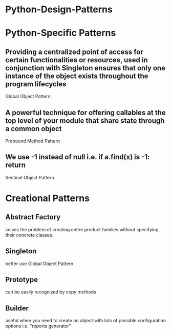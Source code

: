 # Python-Design-Patterns

# Python-Specific Patterns
## Providing a centralized point of access for certain functionalities or resources, used in conjunction with Singleton ensures that only one instance of the object exists throughout the program lifecycles
Global Object Pattern<br>
## A powerful technique for offering callables at the top level of your module that share state through a common object
Prebound Method Pattern<br>
## We use -1 instead of null i.e. if a.find(x) is -1: return 
Sentinel Object Pattern<br>

# Creational Patterns
## Abstract Factory
solves the problem of creating entire product families without specifying their concrete classes.<br>

## Singleton
better use Global Object Pattern

## Prototype
can be easily recognized by copy methods

## Builder 
useful when you need to create an object with lots of possible configuration options i.e. "reports generator"


